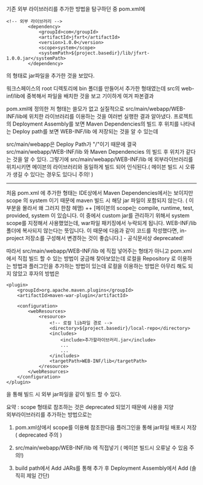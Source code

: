 기존 외부 라이브러리를 추가한 방법을 탐구하던 중 pom.xml에 
```
<!-- 외부 라이브러리 -->
		<dependency>
			<groupId>com</groupId>
			<artifactId>jfxrt</artifactId>
			<version>1.0.0</version>
			<scope>system</scope>
			<systemPath>${project.basedir}/lib/jfxrt-1.0.0.jar</systemPath>
		</dependency>  
```   
의 형태로 jar파일을 추가한 것을 보았다. 

워크스페이스의 root 디렉토리에 bin 폴더를 만들어서 추가한 형태였는데 
src의 web-inf/lib에 중복해서 파일을 배치한 것을 보고 기이하게 여겨 파본결과 


pom.xml에 정의한 저 형태는 쓸모가 없고 실질적으로  src/main/webapp/WEB-INF/lib에 위치한 라이브러리를 이용하는 것을 여러번 실행한 결과 알아냈다.
프로젝트의 Deployment Assembly를 보면 Maven Dependencies의 빌드 후 위치를 나타내는 Deploy path를 보면 WEB-INF/lib 에 저장되는 것을 알 수 있는데 

src/main/webapp은 Deploy Path가 "/"이기 때문에 결국 src/main/webapp/WEB-INF/lib 와  Maven Dependencies 의 빌드 후 위치가 같다는 것을 알 수 있다. 
그렇기에 src/main/webapp/WEB-INF/lib 에 외부라이브러리를 위치시키면 메이븐의 라이브러리와 동일하게 빌드 되어 인식된다.( 메이븐 빌드 시 오류가 생길 수 있다는 경우도 있다니 주의! )


----------------------------
처음 pom.xml 에 추가한 형태는 IDE상에서 Maven Dependencies에서는 보이지만 scope 의 system 이기 때문에 maven 빌드 시 해당 jar 파일이 포함되지 않는다. ( 이 부분을 몰라서 왜 그러지 한참 헤맴) ++ [메이븐의 scope는 compile, runtime, test, provided, system 이 있습니다. 이 중에서 custom jar를 관리하기 위해서 system scope를 지정해서 사용했었는데, war파일 패키징에서 누락되게 됩니다. WEB-INF/lib 폴더에 복사되지 않는다는 뜻입니다. 이 때문에 다음과 같이 코드를 작성했다면, in-project 저장소를 구성해서 변경하는 것이 좋습니다.] - 공식문서상 deprecated!

따라서 src/main/webapp/WEB-INF/lib 에 직접 넣어주는 형태가 아니고 pom.xml에서 직접 빌드 할 수 있는 방법이 궁금해 찾아보았는데 
로컬을 Repository 로 이용하는 방법과 플러그인을 추가하는 방법이 있는데  로컬을 이용하는 방법은 아무리 해도 되지 않았고 후자의 방법은 
```
<plugin>
    <groupId>org.apache.maven.plugins</groupId>
    <artifactId>maven-war-plugin</artifactId>

    <configuration>
        <webResources>
            <resource>
                <!-- 로컬 lib파일 경로 -->
                <directory>${project.basedir}/local-repo</directory>
                <includes>
                    <include>추가할라이브러리.jar</include>
                    ...
                    ...
                </includes>
                <targetPath>WEB-INF/lib</targetPath>
            </resource>
        </webResources>
    </configuration>
</plugin>
```
을 통해 빌드 시 외부 jar파일을 같이 빌드 할 수 있다.


요약 : scope 형태로 참조하는 것은 deprecated 되었기 때문에 사용을 지양  
외부라이브러리를 추가하는 방법으로는

1. pom.xml상에서 scope를 이용해 참조한다음 플러그인을 통해 jar파일 배포시 저장 ( deprecated 주의 )

2. src/main/webapp/WEB-INF/lib 에 직접넣기 ( 메이븐 빌드시 오류날 수 있음 주의!)

3. build path에서 Add JARs를 통해 추가 후 Deployment Assembly에서 Add (솔직히 제일 간단)

